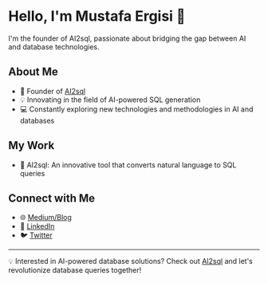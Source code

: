 # Hello, I'm Mustafa Ergisi 👋

I'm the founder of AI2sql, passionate about bridging the gap between AI and database technologies.

## About Me

- 🚀 Founder of [AI2sql](https://ai2sql.io)
- 💡 Innovating in the field of AI-powered SQL generation
- 💻 Constantly exploring new technologies and methodologies in AI and databases

## My Work

- 🤖 AI2sql: An innovative tool that converts natural language to SQL queries

## Connect with Me

- 🌐 [Medium/Blog]((https://medium.com/@mergisi))
- 📘 [LinkedIn]((https://www.linkedin.com/in/mustafaergisi/))
- 🐦 [Twitter](https://twitter.com/mustafaergisi)

---

💡 Interested in AI-powered database solutions? Check out [AI2sql](https://ai2sql.io) and let's revolutionize database queries together!
